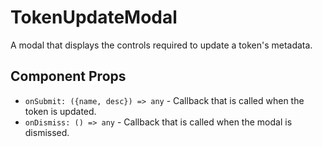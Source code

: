 # TokenUpdateModal

A modal that displays the controls required to update a token's metadata.

## Component Props
- `onSubmit: ({name, desc}) => any` - Callback that is called when the token is updated.
- `onDismiss: () => any` - Callback that is called when the modal is dismissed.
